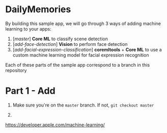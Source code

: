 # DailyMemories

By building this sample app, we will go through 3 ways of adding machine learning to your apps:

1. [*master*] **Core ML**  to classify scene detection
2. [*add-face-detection*] **Vision**  to perform face detection
3. [*add-facial-expression-classification*] **coremltools** + **Core ML** to use a custom machine learning model for facial expression recognition

Each of these parts of the sample app correspond to a branch in this repository

# Part 1 - Add 

1. Make sure you're on the `master` branch. If not,
`git checkout master`

2. 

https://developer.apple.com/machine-learning/
